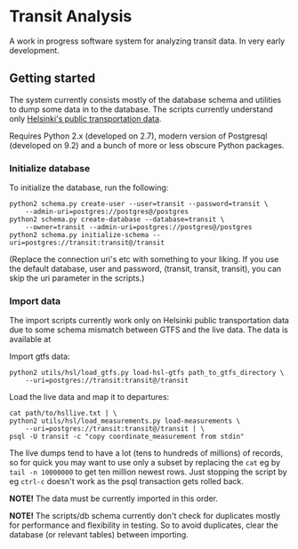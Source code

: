 # Transit Analysis

A work in progress software system for analyzing transit data.
In very early development.


## Getting started

The system currently consists mostly of the database
schema and utilities to dump some data in to the database.
The scripts currently understand only [Helsinki's public
transportation data](http://developer.reittiopas.fi/pages/en/home.php).

Requires Python 2.x (developed on 2.7), modern version of Postgresql
(developed on 9.2) and a bunch of more or less obscure Python
packages.

### Initialize database

To initialize the database, run the following:

	python2 schema.py create-user --user=transit --password=transit \
	    --admin-uri=postgres://postgres@/postgres
	python2 schema.py create-database --database=transit \
	    --owner=transit --admin-uri=postgres://postgres@/postgres
	python2 schema.py initialize-schema --uri=postgres://transit:transit@/transit

(Replace the connection uri's etc with something to your liking. If you use the
default database, user and password, (transit, transit, transit), you can skip
the uri parameter in the scripts.)

### Import data

The import scripts currently work only on Helsinki public transportation
data due to some schema mismatch between GTFS and the live data. The
data is available at 

Import gtfs data:

	python2 utils/hsl/load_gtfs.py load-hsl-gtfs path_to_gtfs_directory \
	    --uri=postgres://transit:transit@/transit

Load the live data and map it to departures:

	cat path/to/hsllive.txt | \
	python2 utils/hsl/load_measurements.py load-measurements \
	    --uri=postgres://transit:transit@/transit | \
	psql -U transit -c "copy coordinate_measurement from stdin"

The live dumps tend to have a lot (tens to hundreds of millions) of records,
so for quick you may want to use only a subset by replacing the `cat`
eg by `tail -n 10000000` to get ten million newest rows. Just stopping the
script by eg `ctrl-c` doesn't work as the psql transaction gets rolled back.

**NOTE!** The data must be currently imported in this order.

**NOTE!** The scripts/db schema currently don't check for duplicates mostly for
performance and flexibility in testing. So to avoid duplicates, clear the database
(or relevant tables) between importing.
